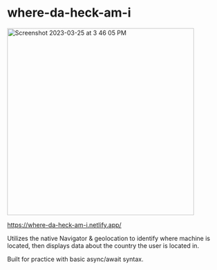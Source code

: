 # where-da-heck-am-i

<img width="432" alt="Screenshot 2023-03-25 at 3 46 05 PM" src="https://user-images.githubusercontent.com/75503142/227738346-be7393cb-2599-422e-b1c6-233a6300fe32.png">

https://where-da-heck-am-i.netlify.app/

Utilizes the native Navigator & geolocation to identify where machine is located,
then displays data about the country the user is located in.

Built for practice with basic async/await syntax.
